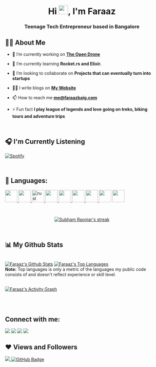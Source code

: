 <h1 align="center">Hi <img src="https://raw.githubusercontent.com/MartinHeinz/MartinHeinz/master/wave.gif" width="30px">, I'm Faraaz</h1>
<h3 align="center">Teenage Tech Entrepreneur based in Bangalore</h3>


## 🙋‍♂️ About Me

- 🔭 I’m currently working on **[The Open Drone](https://theopendrone.com)**

- 🌱 I’m currently learning **Rocket.rs and Elixir.**

- 👯 I’m looking to collaborate on **Projects that can eventually turn into startups**

- 👨‍💻 I write blogs on **[My Website](https://faraazbaig.com/blog)**

- 📫 How to reach me **me@faraazbaig.com**

- ⚡ Fun fact **I play league of legends and love going on treks, biking tours and adventure trips**

<br/>

## 🎧 I'm Currently Listening
[![Spotify](https://spotify-faraaz-baig.vercel.app/api/spotify)](https://open.spotify.com/user/o8hr9f6lbbjrpm6xp0tclspv0)

<br/>

## 🚀 Languages:

<p align="left">
    <a href="https://www.w3.org/html/" target="_blank"> <img src="https://img.icons8.com/color/48/000000/html-5.png" width="40" height="40"/> </a> 
    <a href="https://www.w3schools.com/css/" target="_blank"> <img src="https://img.icons8.com/color/48/000000/css3.png" width="40" height="40"/> </a>
    <a href="https://www.rust-lang.org" target="_blank"> <img src="https://www.rust-lang.org/logos/rust-logo-64x64.png" alt="rust" width="40" height="40"/> </a> 
  <a href="https://developer.mozilla.org/en-US/docs/Web/JavaScript" target="_blank"> <img src="https://img.icons8.com/color/48/000000/javascript.png" width="40" height="40"/> </a> 
  <a href="https://www.typescriptlang.org/" target="_blank"> <img src="https://img.icons8.com/color/48/000000/typescript.png" width="40" height="40"/> </a>
  <a href="https://kotlinlang.org" target="_blank"> <img src="https://img.icons8.com/color/48/000000/kotlin.png" width="40" height="40"/> </a>
  <a href="https://www.haskell.org" target="_blank"><img src="https://img.icons8.com/officel/80/000000/haskell.png" width="40" height="40"/> </a>
  <a href="https://www.tutorialspoint.com/unix/shell_scripting.htm" target="_blank"> <img src="https://img.icons8.com/office/80/000000/console.png" width="40" height="40"/></a>
  <a href="https://developer.apple.com/swift/" target="_blank"> <img src="https://img.icons8.com/fluent/48/000000/swift.png" width="40" height="40"/> </a>
    
</p>

<br/>

<p align="center">
    <a href="https://github.com/faraaz-baig/github-readme-streak-stats">
        <img title="🔥 Get streak stats for your profile at git.io/streak-stats" alt="Subham Raoniar's streak" src="https://github-readme-streak-stats.herokuapp.com/?user=faraaz-baig&theme=black-ice&hide_border=true&stroke=0000&background=060A0CD0"/>
    </a>
</p>

<br/>

## 📊 My Github Stats

  <br/>
    <a href="https://github.com/faraaz-baig/github-readme-stats"><img alt="Faraaz's Github Stats" src="https://github-readme-stats.vercel.app/api?username=faraaz-baig&show_icons=true&count_private=true&theme=react&hide_border=true&bg_color=0D1117" /></a>
  <a href="https://github.com/faraaz-baig/github-readme-stats"><img alt="Faraaz's Top Languages" src="https://github-readme-stats.vercel.app/api/top-langs/?username=faraaz-baig&langs_count=8&count_private=true&layout=compact&theme=react&hide_border=true&bg_color=0D1117" /></a>
  <br/>
  <b>Note:</b> Top languages is only a metric of the languages my public code consists of and doesn't reflect experience or skill level.


<br/>
<br/>

<a href="https://github.com/faraaz-baig/github-readme-activity-graph"><img alt="Faraaz's Activity Graph" src="https://activity-graph.herokuapp.com/graph?username=faraaz-baig&bg_color=0D1117&color=5BCDEC&line=5BCDEC&point=FFFFFF&hide_border=true" /></a>

<br/>
<br/>

## Connect with me:
<p align="left">

<a href = "https://www.linkedin.com/in/faraazbaig/"><img src="https://img.icons8.com/fluent/48/000000/linkedin.png"/></a>
<a href = "https://twitter.com/faraazofficial"><img src="https://img.icons8.com/fluent/48/000000/twitter.png"/></a>
<a href = "https://www.instagram.com/faraazofficial/"><img src="https://img.icons8.com/fluent/48/000000/instagram-new.png"/></a>
<a href = "https://open.spotify.com/show/1LPc8iYsIjlPdlqlZ351mt"><img src="https://img.icons8.com/fluent/48/000000/spotify.png"/></a>

</p>

## ❤ Views and Followers
<a href="https://github.com/Meghna-DAS/github-profile-views-counter">
    <img src="https://komarev.com/ghpvc/?username=faraaz-baig">
</a>
<a href="https://github.com/faraaz-baig?tab=followers"><img src="https://img.shields.io/github/followers/faraaz-baig?label=Followers&style=social" alt="GitHub Badge"></a>
